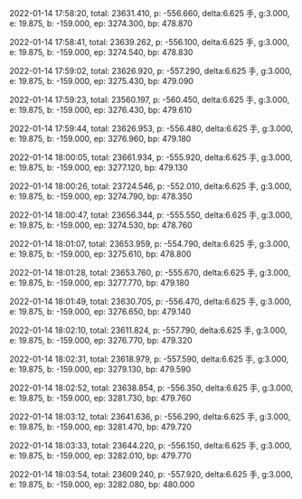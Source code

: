 2022-01-14 17:58:20, total: 23631.410, p: -556.660, delta:6.625 手, g:3.000, e: 19.875, b: -159.000, ep: 3274.300, bp: 478.870

2022-01-14 17:58:41, total: 23639.262, p: -556.100, delta:6.625 手, g:3.000, e: 19.875, b: -159.000, ep: 3274.540, bp: 478.830

2022-01-14 17:59:02, total: 23626.920, p: -557.290, delta:6.625 手, g:3.000, e: 19.875, b: -159.000, ep: 3275.430, bp: 479.090

2022-01-14 17:59:23, total: 23560.197, p: -560.450, delta:6.625 手, g:3.000, e: 19.875, b: -159.000, ep: 3276.430, bp: 479.610

2022-01-14 17:59:44, total: 23626.953, p: -556.480, delta:6.625 手, g:3.000, e: 19.875, b: -159.000, ep: 3276.960, bp: 479.180

2022-01-14 18:00:05, total: 23661.934, p: -555.920, delta:6.625 手, g:3.000, e: 19.875, b: -159.000, ep: 3277.120, bp: 479.130

2022-01-14 18:00:26, total: 23724.546, p: -552.010, delta:6.625 手, g:3.000, e: 19.875, b: -159.000, ep: 3274.790, bp: 478.350

2022-01-14 18:00:47, total: 23656.344, p: -555.550, delta:6.625 手, g:3.000, e: 19.875, b: -159.000, ep: 3274.530, bp: 478.760

2022-01-14 18:01:07, total: 23653.959, p: -554.790, delta:6.625 手, g:3.000, e: 19.875, b: -159.000, ep: 3275.610, bp: 478.800

2022-01-14 18:01:28, total: 23653.760, p: -555.670, delta:6.625 手, g:3.000, e: 19.875, b: -159.000, ep: 3277.770, bp: 479.180

2022-01-14 18:01:49, total: 23630.705, p: -556.470, delta:6.625 手, g:3.000, e: 19.875, b: -159.000, ep: 3276.650, bp: 479.140

2022-01-14 18:02:10, total: 23611.824, p: -557.790, delta:6.625 手, g:3.000, e: 19.875, b: -159.000, ep: 3276.770, bp: 479.320

2022-01-14 18:02:31, total: 23618.979, p: -557.590, delta:6.625 手, g:3.000, e: 19.875, b: -159.000, ep: 3279.130, bp: 479.590

2022-01-14 18:02:52, total: 23638.854, p: -556.350, delta:6.625 手, g:3.000, e: 19.875, b: -159.000, ep: 3281.730, bp: 479.760

2022-01-14 18:03:12, total: 23641.636, p: -556.290, delta:6.625 手, g:3.000, e: 19.875, b: -159.000, ep: 3281.470, bp: 479.720

2022-01-14 18:03:33, total: 23644.220, p: -556.150, delta:6.625 手, g:3.000, e: 19.875, b: -159.000, ep: 3282.010, bp: 479.770

2022-01-14 18:03:54, total: 23609.240, p: -557.920, delta:6.625 手, g:3.000, e: 19.875, b: -159.000, ep: 3282.080, bp: 480.000